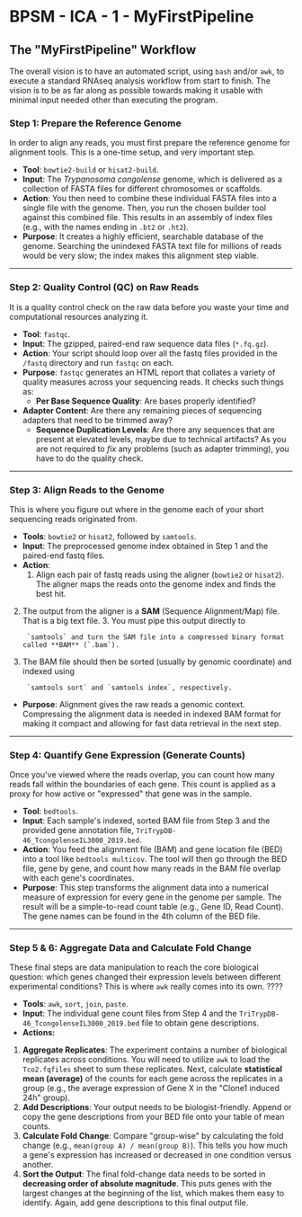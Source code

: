 # BPSM - ICA - 1 - MyFirstPipeline
##  The "MyFirstPipeline" Workflow

The overall vision is to have an automated script, using `bash` and/or `awk`, to execute a standard RNAseq analysis workflow from start to finish. The vision is to be as far along as possible towards making it usable with minimal input needed other than executing the program.

### **Step 1: Prepare the Reference Genome**

In order to align any reads, you must first prepare the reference genome for alignment tools. This is a one-time setup, and very important step.

- **Tool**: `bowtie2-build` or `hisat2-build`.
- **Input**: The *Trypanosoma congolense* genome, which is delivered as a collection of FASTA files for different chromosomes or scaffolds.
- **Action**: You then need to combine these individual FASTA files into a single file with the genome. Then, you run the chosen builder tool against this combined file. This results in an assembly of index files (e.g., with the names ending in `.bt2` or `.ht2`).
- **Purpose**: It creates a highly efficient, searchable database of the genome. Searching the unindexed FASTA text file for millions of reads would be very slow; the index makes this alignment step viable.

---

### **Step 2: Quality Control (QC) on Raw Reads**

It is a quality control check on the raw data before you waste your time and computational resources analyzing it. 

- **Tool**: `fastqc`.
- **Input**: The gzipped, paired-end raw sequence data files (`*.fq.gz`).
- **Action**: Your script should loop over all the fastq files provided in the `/fastq` directory and run `fastqc` on each.
- **Purpose**: `fastqc` generates an HTML report that collates a variety of quality measures across your sequencing reads. It checks such things as:
    - **Per Base Sequence Quality**: Are bases properly identified?
- **Adapter Content**: Are there any remaining pieces of sequencing adapters that need to be trimmed away?
    - **Sequence Duplication Levels**: Are there any sequences that are present at elevated levels, maybe due to technical artifacts?
    As you are not required to
*fix* any problems (such as adapter trimming), you have to do the quality check.

---

### **Step 3: Align Reads to the Genome**

This is where you figure out where in the genome each of your short sequencing reads originated from.

- **Tools**: `bowtie2` or `hisat2`, followed by
    `samtools`.
- **Input**: The preprocessed genome index obtained in Step 1 and the paired-end fastq files.
- **Action**:
    1. Align each pair of fastq reads using the aligner (`bowtie2` or `hisat2`). The aligner maps the reads onto the genome index and finds the best hit.
2. The output from the aligner is a **SAM** (Sequence Alignment/Map) file. That is a big text file.
    3. You must pipe this output directly to

        `samtools` and turn the SAM file into a compressed binary format called **BAM** (`.bam`).
4. The BAM file should then be sorted (usually by genomic coordinate) and indexed using
        
        `samtools sort` and `samtools index`, respectively.
- **Purpose**: Alignment gives the raw reads a genomic context. Compressing the alignment data is needed in indexed BAM format for making it compact and allowing for fast data retrieval in the next step.

---

### **Step 4: Quantify Gene Expression (Generate Counts)**

Once you've viewed where the reads overlap, you can count how many reads fall within the boundaries of each gene. This count is applied as a proxy for how active or "expressed" that gene was in the sample.

- **Tool**: `bedtools`.
- **Input**: Each sample's indexed, sorted BAM file from Step 3 and the provided gene annotation file, `TriTrypDB-46_TcongolenseIL3000_2019.bed`.
- **Action**: You feed the alignment file (BAM) and gene location file (BED) into a tool like `bedtools multicov`. The tool will then go through the BED file, gene by gene, and count how many reads in the BAM file overlap with each gene's coordinates.
- **Purpose**: This step transforms the alignment data into a numerical measure of expression for every gene in the genome per sample. The result will be a simple-to-read count table (e.g., Gene ID, Read Count). The gene names can be found in the 4th column of the BED file.

---

### **Step 5 & 6: Aggregate Data and Calculate Fold Change**

These final steps are data manipulation to reach the core biological question: which genes changed their expression levels between different experimental conditions? This is where `awk` really comes into its own. ????

- **Tools**: `awk`, `sort`, `join`, `paste`.
- **Input**: The individual gene count files from Step 4 and the `TriTrypDB-46_TcongolenseIL3000_2019.bed` file to obtain gene descriptions.
- **Actions:**
1. **Aggregate Replicates**: The experiment contains a number of biological replicates across conditions. You will need to utilize
        `awk` to load the `Tco2.fqfiles` sheet  to sum these replicates. Next, calculate
**statistical mean (average)** of the counts for each gene across the replicates in a group (e.g., the average expression of Gene X in the "Clone1 induced 24h" group).
2. **Add Descriptions**: Your output needs to be biologist-friendly. Append or copy the gene descriptions from your BED file onto your table of mean counts.
3. **Calculate Fold Change**: Compare "group-wise" by calculating the fold change (e.g., `mean(group A) / mean(group B)`). This tells you how much a gene's expression has increased or decreased in one condition versus another.
4. **Sort the Output**: The final fold-change data needs to be sorted in **decreasing order of absolute magnitude**. This puts genes with the largest changes at the beginning of the list, which makes them easy to identify. Again, add gene descriptions to this final output file.
